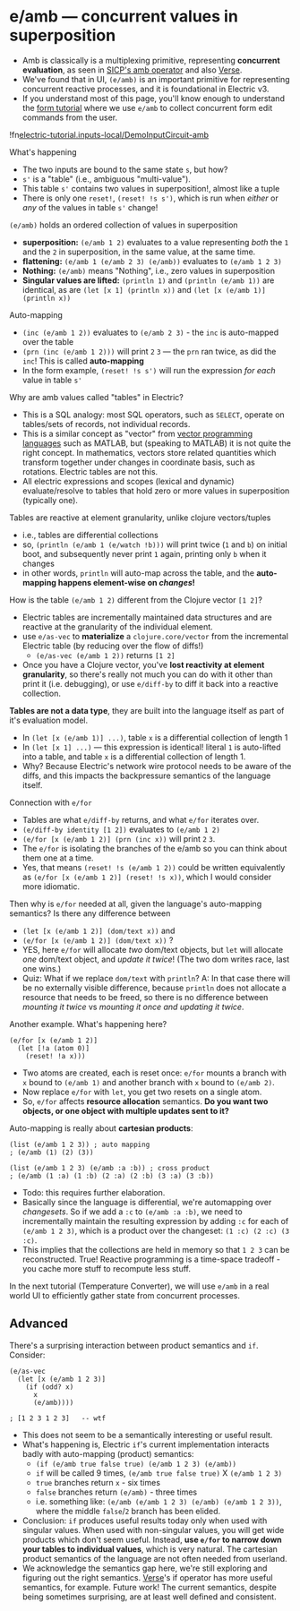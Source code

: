 # e/amb — concurrent values in superposition <span id="title-extra"><span>

<div id="nav"></div>

* Amb is classically is a multiplexing primitive, representing **concurrent evaluation**, as seen in [SICP's amb operator](https://sarabander.github.io/sicp/html/4_002e3.xhtml) and also [Verse](https://simon.peytonjones.org/assets/pdfs/verse-conf.pdf).
* We've found that in UI, `(e/amb)` is an important primitive for representing concurrent reactive processes, and it is foundational in Electric v3.
* If you understand most of this page, you'll know enough to understand the <a href="/tutorial/form_explainer">form tutorial</a> where we use `e/amb` to collect concurrent form edit commands from the user.

!fn[electric-tutorial.inputs-local/DemoInputCircuit-amb]()

What's happening
* The two inputs are bound to the same state `s`, but how?
* `s'` is a "table" (i.e., ambiguous "multi-value").
* This table `s'` contains two values in superposition!, almost like a tuple
* There is only one `reset!`, `(reset! !s s')`, which is run when *either* or *any* of the values in table `s'` change!

`(e/amb)` holds an ordered collection of values in superposition

* **superposition:** `(e/amb 1 2)` evaluates to a value representing *both* the `1` and the `2` in superposition, in the same value, at the same time.
* **flattening:** `(e/amb 1 (e/amb 2 3) (e/amb))` evaluates to `(e/amb 1 2 3)`
* **Nothing:** `(e/amb)` means "Nothing", i.e., zero values in superposition
* **Singular values are lifted:** `(println 1)` and `(println (e/amb 1))` are identical, as are `(let [x 1] (println x))` and `(let [x (e/amb 1)] (println x))`

Auto-mapping

* `(inc (e/amb 1 2))` evaluates to `(e/amb 2 3)` - the `inc` is auto-mapped over the table
* `(prn (inc (e/amb 1 2)))` will print `2` `3` — the `prn` ran twice, as did the `inc`! This is called **auto-mapping**
* In the form example, `(reset! !s s')` will run the expression *for each* value in table `s'`

Why are amb values called "tables" in Electric?

* This is a SQL analogy: most SQL operators, such as `SELECT`, operate on tables/sets of records, not individual records.
* This is a similar concept as "vector" from [vector programming languages](https://en.wikipedia.org/wiki/Array_programming) such as MATLAB, but (speaking to MATLAB) it is not quite the right concept. In mathematics, vectors store related quantities which transform together under changes in coordinate basis, such as rotations. Electric tables are not this.
* All electric expressions and scopes (lexical and dynamic) evaluate/resolve to tables that hold zero or more values in superposition (typically one).

Tables are reactive at element granularity, unlike clojure vectors/tuples

* i.e., tables are differential collections
* so, `(println (e/amb 1 (e/watch !b)))` will print twice (`1` and `b`) on initial boot, and subsequently never print `1` again, printing only `b` when it changes
* in other words, `println` will auto-map across the table, and the **auto-mapping happens element-wise on *changes*!**

How is the table `(e/amb 1 2)` different from the Clojure vector `[1 2]`?

* Electric tables are incrementally maintained data structures and are reactive at the granularity of the individual element.
* use `e/as-vec` to **materialize** a `clojure.core/vector` from the incremental Electric table (by reducing over the flow of diffs!)
  * `(e/as-vec (e/amb 1 2))` returns `[1 2]`
* Once you have a Clojure vector, you've **lost reactivity at element granularity**, so there's really not much you can do with it other than print it (i.e. debugging), or use `e/diff-by` to diff it back into a reactive collection.

**Tables are not a data type**, they are built into the language itself as part of it's evaluation model.

* In `(let [x (e/amb 1)] ...)`, table `x` is a differential collection of length 1
* In `(let [x 1] ...)` — this expression is identical! literal `1` is auto-lifted into a table, and table `x` is a differential collection of length 1.
* Why? Because Electric's network wire protocol needs to be aware of the diffs, and this impacts the backpressure semantics of the language itself.

Connection with `e/for`

* Tables are what `e/diff-by` returns, and what `e/for` iterates over.
* `(e/diff-by identity [1 2])` evaluates to `(e/amb 1 2)`
* `(e/for [x (e/amb 1 2)] (prn (inc x))` will print `2` `3`.
* The `e/for` is isolating the branches of the e/amb so you can think about them one at a time.
* Yes, that means `(reset! !s (e/amb 1 2))` could be written equivalently as `(e/for [x (e/amb 1 2)] (reset! !s x))`, which I would consider more idiomatic.

Then why is `e/for` needed at all, given the language's auto-mapping semantics? Is there any difference between
* `(let [x (e/amb 1 2)] (dom/text x))` and
* `(e/for [x (e/amb 1 2)] (dom/text x))` ?
* YES, here `e/for` will allocate *two* dom/text objects, but `let` will allocate *one* dom/text object, and *update it twice*! (The two dom writes race, last one wins.)
* Quiz: What if we replace `dom/text` with `println`? A: In that case there will be no externally visible difference, because `println` does not allocate a resource that needs to be freed, so there is no difference between *mounting it twice* vs *mounting it once and updating it twice*.

Another example. What's happening here?
```
(e/for [x (e/amb 1 2)]
  (let [!a (atom 0)]
    (reset! !a x)))
```
* Two atoms are created, each is reset once: `e/for` mounts a branch with `x` bound to `(e/amb 1)` and another branch with `x` bound to `(e/amb 2)`.
* Now replace `e/for` with `let`, you get two resets on a single atom.
* So, `e/for` affects **resource allocation** semantics. **Do you want two objects, or one object with multiple updates sent to it?**

Auto-mapping is really about **cartesian products**:
```
(list (e/amb 1 2 3)) ; auto mapping
; (e/amb (1) (2) (3))

(list (e/amb 1 2 3) (e/amb :a :b)) ; cross product
; (e/amb (1 :a) (1 :b) (2 :a) (2 :b) (3 :a) (3 :b))
```

* Todo: this requires further elaboration.
* Basically since the language is differential, we're automapping over *changesets*. So if we add a `:c` to `(e/amb :a :b)`, we need to incrementally maintain the resulting expression by adding `:c` for each of `(e/amb 1 2 3)`, which is a product over the changeset: `(1 :c) (2 :c) (3 :c)`.
* This implies that the collections are held in memory so that `1 2 3` can be reconstructed. True! Reactive programming is a time-space tradeoff - you cache more stuff to recompute less stuff.

In the next tutorial (Temperature Converter), we will use `e/amb` in a real world UI to efficiently gather state from concurrent processes.

## Advanced

There's a surprising interaction between product semantics and `if`. Consider:
```
(e/as-vec
  (let [x (e/amb 1 2 3)]
    (if (odd? x)
      x
      (e/amb))))

; [1 2 3 1 2 3]   -- wtf
```
* This does not seem to be a semantically interesting or useful result.
* What's happening is, Electric `if`'s current implementation interacts badly with auto-mapping (product) semantics:
  * `(if (e/amb true false true) (e/amb 1 2 3) (e/amb))`
  * `if` will be called 9 times, `(e/amb true false true)` X `(e/amb 1 2 3)`
  * `true` branches return `x` - six times
  * `false` branches return `(e/amb)` - three times
  * i.e. something like: `(e/amb (e/amb 1 2 3) (e/amb) (e/amb 1 2 3))`, where the middle `false`/`2` branch has been elided.
* Conclusion: `if` produces useful results today only when used with singular values. When used with non-singular values, you will get wide products which don't seem useful. Instead, **use `e/for` to narrow down your tables to individual values**, which is very natural. The cartesian product semantics of the language are not often needed from userland.
* We acknowledge the semantics gap here, we're still exploring and figuring out the right semantics. [Verse](https://simon.peytonjones.org/assets/pdfs/verse-conf.pdf)'s if operator has more useful semantics, for example. Future work! The current semantics, despite being sometimes surprising, are at least well defined and consistent.